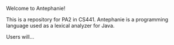 Welcome to Antephanie!

This is a repository for PA2 in CS441. Antephanie is a programming language 
used as a lexical analyzer for Java. 

Users will...
